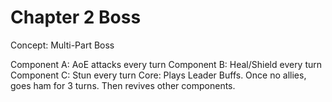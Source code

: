 # Chapter 2 Boss

Concept: Multi-Part Boss

Component A: AoE attacks every turn
Component B: Heal/Shield every turn
Component C: Stun every turn
Core: Plays Leader Buffs. Once no allies, goes ham for 3 turns. Then revives other components.


